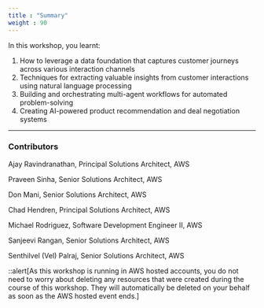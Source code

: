 ```yaml
---
title : "Summary"
weight : 90
---
```


In this workshop, you learnt:

1. How to leverage a data foundation that captures customer journeys across various interaction channels
2. Techniques for extracting valuable insights from customer interactions using natural language processing
3. Building and orchestrating multi-agent workflows for automated problem-solving
4. Creating AI-powered product recommendation and deal negotiation systems

---

### Contributors

Ajay Ravindranathan, Principal Solutions Architect, AWS

Praveen Sinha, Senior Solutions Architect, AWS

Don Mani, Senior Solutions Architect, AWS

Chad Hendren, Principal Solutions Architect, AWS

Michael Rodriguez, Software Development Engineer II, AWS

Sanjeevi Rangan, Senior Solutions Architect, AWS

Senthilvel (Vel) Palraj, Senior Solutions Architect, AWS


::alert[As this workshop is running in AWS hosted accounts, you do not need to worry about deleting any resources that were created during the course of this workshop. They will automatically be deleted on your behalf as soon as the AWS hosted event ends.]